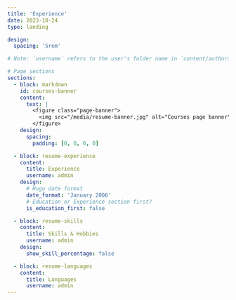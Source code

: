 ```yaml
---
title: 'Experience'
date: 2023-10-24
type: landing

design:
  spacing: '5rem'

# Note: `username` refers to the user's folder name in `content/authors/`

# Page sections
sections:
  - block: markdown
    id: courses-banner
    content:
      text: |
        <figure class="page-banner">
          <img src="/media/resume-banner.jpg" alt="Courses page banner" loading="lazy">
        </figure>
    design:
      spacing:
        padding: [0, 0, 0, 0]

  - block: resume-experience
    content:
      title: Experience
      username: admin
    design:
      # Hugo date format
      date_format: 'January 2006'
      # Education or Experience section first?
      is_education_first: false

  - block: resume-skills
    content:
      title: Skills & Hobbies
      username: admin
    design:
      show_skill_percentage: false

  - block: resume-languages
    content:
      title: Languages
      username: admin
---
```

